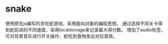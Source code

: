 # snake
使用原生js编写的贪吃蛇游戏，采用面向对象的编程思想。
通过选择不同关卡得到蛇前进的不同速度，采用localstorage来记录最大得分数。
增加了audio标签，可对背景音乐进行开关操作、蛇吃到食物发出对应音效。
